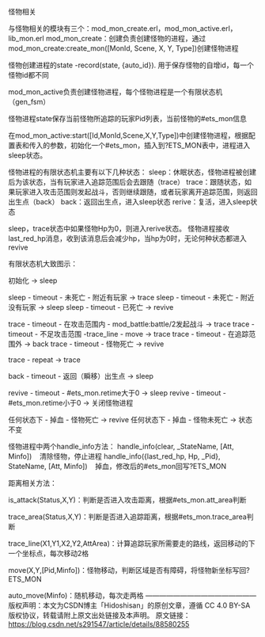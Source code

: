 怪物相关

与怪物相关的模块有三个：mod_mon_create.erl，mod_mon_active.erl，lib_mon.erl
mod_mon_create：创建负责创建怪物的进程，通过mod_mon_create:create_mon([MonId, Scene, X, Y, Type])创建怪物进程

怪物创建进程的state
-record(state, {auto_id}).
用于保存怪物的自增id，每一个怪物id都不同

mod_mon_active负责创建怪物进程，每个怪物进程是一个有限状态机（gen_fsm）

怪物进程state保存当前怪物所追踪的玩家Pid列表，当前怪物的#ets_mon信息

在mod_mon_active:start([Id,MonId,Scene,X,Y,Type])中创建怪物进程，根据配置表和传入的参数，初始化一个#ets_mon，插入到?ETS_MON表中，进程进入sleep状态。

怪物进程的有限状态机主要有以下几种状态：
sleep：休眠状态，怪物进程被创建后为该状态，当有玩家进入追踪范围后会去跟随（trace）
trace：跟随状态，如果玩家进入攻击范围则发起战斗，否则继续跟随，或者玩家离开追踪范围，则返回出生点（back）
back：返回出生点，进入sleep状态
rerive：复活，进入sleep状态

sleep，trace状态中如果怪物Hp为0，则进入rerive状态。
怪物进程接收last_red_hp消息，收到该消息后会减少hp，当hp为0时，无论何种状态都进入revive

有限状态机大致图示：

初始化 -> sleep

sleep - timeout - 未死亡 - 附近有玩家 -> trace
sleep - timeout - 未死亡 - 附近没有玩家 -> sleep
sleep - timeout - 已死亡 -> revive

trace - timeout - 在攻击范围内 - mod_battle:battle/2发起战斗 -> trace
trace - timeout - 不足攻击范围 -trace_line - move -> trace
trace - timeout - 在追踪范围外 -> back
trace - timeout - 怪物死亡 -> revive

trace - repeat -> trace

back - timeout - 返回（瞬移）出生点 -> sleep

revive - timeout - #ets_mon.retime大于0 -> sleep
revive - timeout - #ets_mon.retime小于0 -> 关闭怪物进程

任何状态下 - 掉血 - 怪物死亡 -> revive
任何状态下 - 掉血 - 怪物未死亡 -> 状态不变

怪物进程中两个handle_info方法：
handle_info(clear, _StateName, [Att, Minfo])    清除怪物，停止进程
handle_info({last_red_hp, Hp, _Pid}, StateName, [Att, Minfo])    掉血，修改后的#ets_mon回写?ETS_MON

距离相关方法：

is_attack(Status,X,Y)：判断是否进入攻击距离，根据#ets_mon.att_area判断

trace_area(Status,X,Y)：判断是否进入追踪距离，根据#ets_mon.trace_area判断

trace_line(X1,Y1,X2,Y2,AttArea)：计算追踪玩家所需要走的路线，返回移动的下一个坐标点，每次移动2格

move(X,Y,[Pid,Minfo])：怪物移动，判断区域是否有障碍，将怪物新坐标写回?ETS_MON

auto_move(Minfo)：随机移动，每次走两格
————————————————
版权声明：本文为CSDN博主「Hidoshisan」的原创文章，遵循 CC 4.0 BY-SA 版权协议，转载请附上原文出处链接及本声明。
原文链接：https://blog.csdn.net/s291547/article/details/88580255